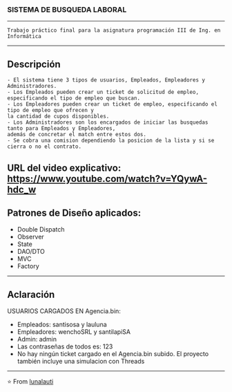 ### SISTEMA DE BUSQUEDA LABORAL
----
    Trabajo práctico final para la asignatura programación III de Ing. en Informática
----
Descripción
----
    - El sistema tiene 3 tipos de usuarios, Empleados, Empleadores y Administradores.
    - Los Empleados pueden crear un ticket de solicitud de empleo, especificando el tipo de empleo que buscan.
    - Los Empleadores pueden crear un ticket de empleo, especificando el tipo de empleo que ofrecen y 
    la cantidad de cupos disponibles.
    - Los Administradores son los encargados de iniciar las busquedas tanto para Empleados y Empleadores, 
    además de concretar el match entre estos dos. 
    - Se cobra una comision dependiendo la posicion de la lista y si se cierra o no el contrato.
URL del video explicativo: https://www.youtube.com/watch?v=YQywA-hdc_w
----
## Patrones de Diseño aplicados:
- Double Dispatch
- Observer
- State
- DAO/DTO
- MVC
- Factory
----
Aclaración
----
USUARIOS CARGADOS EN Agencia.bin:
- Empleados: santisosa y lauluna
- Empleadores: wenchoSRL y santilapiSA
- Admin: admin
- Las contraseñas de todos es: 123
- No hay ningún ticket cargado en el Agencia.bin subido.
El proyecto también incluye una simulacion con Threads
----
⭐️ From [lunalauti](https://github.com/lunalauti)
